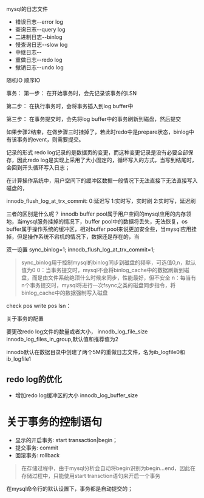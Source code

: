 
mysql的日志文件
- 错误日志--error log
- 查询日志--query log
- 二进制日志--binlog
- 慢查询日志--slow log
- 中继日志--
- 重做日志--redo log
- 撤销日志--undo log






随机IO
顺序IO



事务：
第一步：
在开始事务时，会先记录该事务的LSN

第二步：
在执行事务时，会将事务插入到log buffer中

第三步：
在事务提交时，会先将log buffer中的事务刷新到磁盘，然后提交

如果步骤2结束，在做步骤三时挂掉了，若此时redo中是prepare状态，binlog中有该事务的event，则需要提交。



记录的形式
redo log记录的是数据页的变更，而这种变更记录是没有必要全部保存，因此redo log是实现上采用了大小固定的，循环写入的方式，当写到结尾时，会回到开头循环写入日志；





在计算操作系统中，用户空间下的缓冲区数据一般情况下无法直接下无法直接写入磁盘的，

innodb_flush_log_at_trx_commit:
0:延迟写
1:实时写，实时刷
2:实时写，延迟刷



三者的区别是什么呢？
innodb buffer pool属于用户空间的mysql应用的内存领地，当mysql服务挂掉的情况下，buffer pool中的数据将丢失，无法恢复，os buffer属于操作系统的缓冲区，相对buffer pool来说更加安全些，当mysql应用挂掉，但是操作系统不宕机的情况下，数据还是存在的，当

双一设置
sync_binlog=1;
innodb_flush_log_at_trx_commit=1;

> sync_binlog用于控制mysql的binlog同步到磁盘的频率，可选值0,n，默认值为0
0：当事务提交时，mysql不会将binlog_cache中的数据刷新到磁盘，而是由文件系统绝顶什么时候来同步，性能最好，但不安全
n：每当有n个事务提交时，mysql将进行一次fsync之类的磁盘同步指令，将binlog_cache中的数据强制写入磁盘


check pos
write pos
lsn：




关于事务的配置

要更改redo log文件的数量或者大小，
innodb_log_file_size
innodb_log_files_in_group,默认值和推荐值为2



innodb默认在数据目录中创建了两个5M的重做日志文件，名为ib_logfile0和ib_logfile1



redo log的优化
- 
- 增加redo log缓冲区的大小
innodb_log_buffer_size





# 关于事务的控制语句
- 显示的开启事务: start transaction|begin；
- 提交事务: commit
- 回滚事务: rollback

> 在存储过程中，由于mysql分析会自动将begin识别为begin...end，因此在存储过程中，只能使用start transction语句来开启一个事务

在mysql命令行的默认设置下，事务都是自动提交的；









